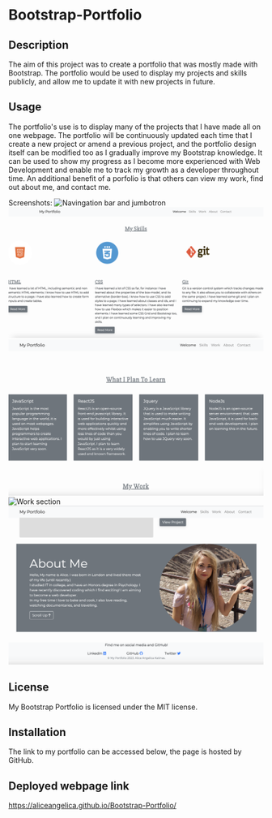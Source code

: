 # Bootstrap-Portfolio

## Description

The aim of this project was to create a portfolio that was mostly made with Bootstrap. The portfolio would be used to display my projects and skills publicly, and allow me to update it with new projects in future.

## Usage

The portfolio's use is to display many of the projects that I have made all on one webpage. The portfolio will be continuously updated each time that I create a new project or amend a previous project, and the portfolio design itself can be modified too as I gradually improve my Bootstrap knowledge. It can be used to show my progress as I become more experienced with Web Development and enable me to track my growth as a developer throughout time. An additional benefit of a porfolio is that others can view my work, find out about me, and contact me.

Screenshots:
![Navingation bar and jumbotron](./images/welcome.png "Navigation bar and Jumbotron image of me")
![Skills section, My current skills](./images/myskills.png "My skills includes images of html, css and git logos")
![Skills section, what I will learn](./images/tolearn.png "Skills I plan to learn including JavaScript and JQuery")
![Work section](./images/work.png "An image of one of my projects, project 1 - a coding refactor of Horiseon website")
![About me and footer](./images/aboutme.png "About me section with a photo of me, and a footer with social media icons")

## License

My Bootstrap Portfolio is licensed under the MIT license.

## Installation

The link to my portfolio can be accessed below, the page is hosted by GitHub.

## Deployed webpage link

https://aliceangelica.github.io/Bootstrap-Portfolio/

